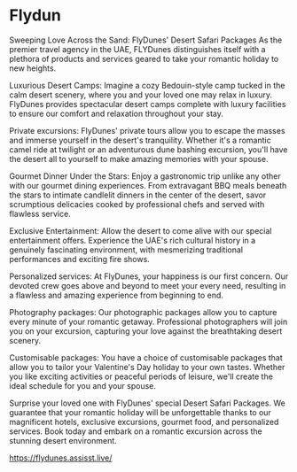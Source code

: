 # Flydun
Sweeping Love Across the Sand: FlyDunes'  Desert Safari Packages
As the premier travel agency in the UAE, FLYDunes distinguishes itself with a plethora of products and services geared to take your romantic holiday to new heights.
	
Luxurious Desert Camps: 
Imagine a cozy Bedouin-style camp tucked in the calm desert scenery, where you and your loved one may relax in luxury. FlyDunes provides spectacular desert camps complete with luxury facilities to ensure our comfort and relaxation throughout your stay.

Private excursions:
 FlyDunes' private tours allow you to escape the masses and immerse yourself in the desert's tranquility. Whether it's a romantic camel ride at twilight or an adventurous dune bashing excursion, you'll have the desert all to yourself to make amazing memories with your spouse.

Gourmet Dinner Under the Stars:
 Enjoy a gastronomic trip unlike any other with our gourmet dining experiences. From extravagant BBQ meals beneath the stars to intimate candlelit dinners in the center of the desert, savor scrumptious delicacies cooked by professional chefs and served with flawless service.

Exclusive Entertainment: 
Allow the desert to come alive with our special entertainment offers. Experience the UAE's rich cultural history in a genuinely fascinating environment, with mesmerizing traditional performances and exciting fire shows.

Personalized services: 
At FlyDunes, your happiness is our first concern. Our devoted crew goes above and beyond to meet your every need, resulting in a flawless and amazing experience from beginning to end.

Photography packages:
Our photographic packages allow you to capture every minute of your romantic getaway. Professional photographers will join you on your excursion, capturing your love against the breathtaking desert scenery.

Customisable packages:
You have a choice of customisable packages that allow you to tailor your Valentine's Day holiday to your own tastes. Whether you like exciting activities or peaceful periods of leisure, we'll create the ideal schedule for you and your spouse.

Surprise your loved one with FlyDunes' special Desert Safari Packages. We guarantee that your romantic holiday will be unforgettable thanks to our magnificent hotels, exclusive excursions, gourmet food, and personalized services. Book today and embark on a romantic excursion across the stunning desert environment.

https://flydunes.assisst.live/
